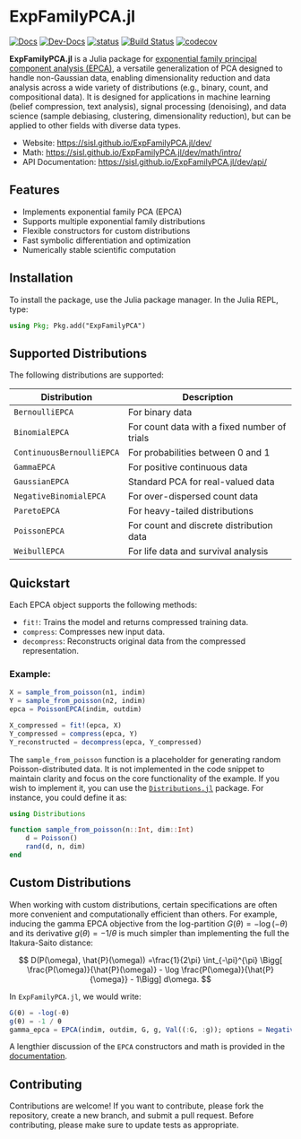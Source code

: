 # ExpFamilyPCA.jl

[![Docs](https://img.shields.io/badge/docs-stable-blue.svg)](https://sisl.github.io/ExpFamilyPCA.jl/stable)
[![Dev-Docs](https://img.shields.io/badge/docs-latest-blue.svg)](https://sisl.github.io/ExpFamilyPCA.jl/latest)
[![status](https://joss.theoj.org/papers/8c617a932d19b28d5ac0299b23d2c8dc/status.svg)](https://joss.theoj.org/papers/8c617a932d19b28d5ac0299b23d2c8dc)
[![Build Status](https://github.com/sisl/ExpFamilyPCA.jl/actions/workflows/CI.yml/badge.svg?branch=main)](https://github.com/sisl/ExpFamilyPCA.jl/actions/workflows/CI.yml?query=branch%3Amain)
[![codecov](https://codecov.io/github/sisl/ExpFamilyPCA.jl/graph/badge.svg?token=kJESb0GybB)](https://codecov.io/github/sisl/ExpFamilyPCA.jl)

**ExpFamilyPCA.jl** is a Julia package for [exponential family principal component analysis (EPCA)](https://papers.nips.cc/paper_files/paper/2001/hash/f410588e48dc83f2822a880a68f78923-Abstract.html), a versatile generalization of PCA designed to handle non-Gaussian data, enabling dimensionality reduction and data analysis across a wide variety of distributions (e.g., binary, count, and compositional data). It is designed for applications in machine learning (belief compression, text analysis), signal processing (denoising), and data science (sample debiasing, clustering, dimensionality reduction), but can be applied to other fields with diverse data types.

- Website: https://sisl.github.io/ExpFamilyPCA.jl/dev/
- Math: https://sisl.github.io/ExpFamilyPCA.jl/dev/math/intro/
- API Documentation: https://sisl.github.io/ExpFamilyPCA.jl/dev/api/


## Features
- Implements exponential family PCA (EPCA)
- Supports multiple exponential family distributions
- Flexible constructors for custom distributions
- Fast symbolic differentiation and optimization
- Numerically stable scientific computation

## Installation

To install the package, use the Julia package manager. In the Julia REPL, type:

```julia
using Pkg; Pkg.add("ExpFamilyPCA")
```

## Supported Distributions
The following distributions are supported:

| Distribution                  | Description                                      |
| ----------------------------- | ------------------------------------------------ |
| `BernoulliEPCA`                | For binary data                                  |
| `BinomialEPCA`                 | For count data with a fixed number of trials     |
| `ContinuousBernoulliEPCA`      | For probabilities between 0 and 1                |
| `GammaEPCA`                    | For positive continuous data                     |
| `GaussianEPCA`                 | Standard PCA for real-valued data                |
| `NegativeBinomialEPCA`         | For over-dispersed count data                    |
| `ParetoEPCA`                   | For heavy-tailed distributions                   |
| `PoissonEPCA`                  | For count and discrete distribution data         |
| `WeibullEPCA`                  | For life data and survival analysis              |

## Quickstart
Each EPCA object supports the following methods:
- `fit!`: Trains the model and returns compressed training data.
- `compress`: Compresses new input data.
- `decompress`: Reconstructs original data from the compressed representation.

### Example:
```julia
X = sample_from_poisson(n1, indim)
Y = sample_from_poisson(n2, indim)
epca = PoissonEPCA(indim, outdim)

X_compressed = fit!(epca, X)
Y_compressed = compress(epca, Y)
Y_reconstructed = decompress(epca, Y_compressed)
```

The `sample_from_poisson` function is a placeholder for generating random Poisson-distributed data. It is not implemented in the code snippet to maintain clarity and focus on the core functionality of the example. If you wish to implement it, you can use the [`Distributions.jl`](https://github.com/JuliaStats/Distributions.jl) package. For instance, you could define it as:

```julia
using Distributions

function sample_from_poisson(n::Int, dim::Int)
    d = Poisson()
    rand(d, n, dim)
end
```


## Custom Distributions

When working with custom distributions, certain specifications are often more convenient and computationally efficient than others. For example, inducing the gamma EPCA objective from the log-partition $G(\theta) = -\log(-\theta)$ and its derivative $g(\theta) = -1/\theta$ is much simpler than implementing the full the Itakura-Saito distance:

$$
D(P(\omega), \hat{P}(\omega)) =\frac{1}{2\pi} \int_{-\pi}^{\pi} \Bigg[ \frac{P(\omega)}{\hat{P}(\omega)} - \log \frac{P(\omega)}{\hat{P}{\omega}} - 1\Bigg] d\omega.
$$

In `ExpFamilyPCA.jl`, we would write:

```julia
G(θ) = -log(-θ)
g(θ) = -1 / θ
gamma_epca = EPCA(indim, outdim, G, g, Val((:G, :g)); options = NegativeDomain())
```

A lengthier discussion of the `EPCA` constructors and math is provided in the [documentation](https://sisl.github.io/ExpFamilyPCA.jl/dev/math/objectives/).

## Contributing

Contributions are welcome! If you want to contribute, please fork the repository, create a new branch, and submit a pull request. Before contributing, please make sure to update tests as appropriate.
